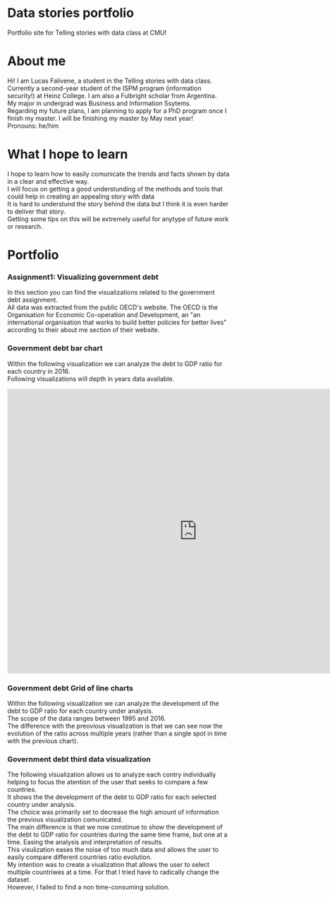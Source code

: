 # Data stories portfolio
Portfolio site for Telling stories with data class at CMU!

# About me
Hi! I am Lucas Falivene, a student in the Telling stories with data class.<br>
Currently a second-year student of the ISPM program (information security!) at Heinz College. I am also a Fulbright scholar from Argentina. <br>
My major in undergrad was Business and Information Ssytems.<br>
Regarding my future plans, I am planning to apply for a PhD program once I finish my master. I will be finishing my master by May next year! <br>
Pronouns: he/him 

# What I hope to learn
I hope to learn how to easily comunicate the trends and facts shown by data in a clear and effective way.<br>
I will focus on getting a good understunding of the methods and tools that could help in creating an appealing story with data <br>
It is hard to understund the story behind the data but I think it is even harder to deliver that story.<br>
Getting some tips on this will be extremely useful for anytype of future work or research.


# Portfolio

### Assignment1: Visualizing government debt 

In this section you can find the visualizations related to the government debt assignment.<br>
All data was extracted from the public OECD's website. The OECD is the Organisation for Economic Co-operation and Development, an "an international organisation that works to build better policies for better lives" according to their about me section of their website.<br>

### Government debt bar chart 

Within the following visualization we can analyze the debt to GDP ratio for each country in 2016. <br>
Following visualizations will depth in years data available.

<iframe src="https://data.oecd.org/chart/65uO" width="860" height="645" style="border: 0" mozallowfullscreen="true" webkitallowfullscreen="true" allowfullscreen="true">OECD Chart: General government debt, Total, % of GDP, Annual, 2016</iframe> 

### Government debt Grid of line charts

Within the following visualization we can analyze the development of the debt to GDP ratio for each country under analysis. <br>
The scope of the data ranges between 1995 and 2016.<br>
The difference with the preovious visualization is that we can see now the evolution of the ratio across multiple years (rather than a single spot in time with the previous chart).

<div class="flourish-embed flourish-chart" data-src="visualisation/3730847" data-url="https://flo.uri.sh/visualisation/3730847/embed" aria-label=""><script src="https://public.flourish.studio/resources/embed.js"></script></div>

### Government debt third data visualization

The following visualization  allows us to analyze each contry individually helping to focus the atention of the user that seeks to compare a few countries. <br>
It shows the the development of the debt to GDP ratio for each selected country under analysis. <br>
The choice was primarily set to decrease the high amount of information the previous visualization comunicated.<br>
The main difference is that we now constinue to show the  development of the debt to GDP ratio for countries during the same time frame, but one at a time. Easing the analysis and interpretation of results. <br>
This visulization eases the noise of too much data and allows the user to easily compare different countries ratio evolution.<br>
My intention was to create a viualization that allows the user to select multiple countriwes at a time. For that I tried have to radically change the dataset. <br>
However, I failed to find a non time-consuming solution.<br>

<div class="flourish-embed flourish-chart" data-src="visualisation/3739337" data-url="https://flo.uri.sh/visualisation/3739337/embed" aria-label=""><script src="https://public.flourish.studio/resources/embed.js"></script></div>

